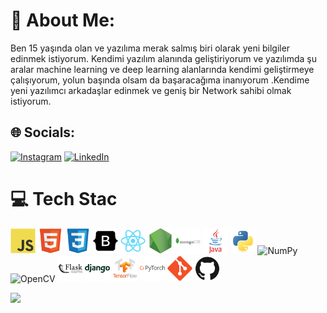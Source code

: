 # 💫 About Me:
Ben 15 yaşında olan ve yazılıma merak salmış biri olarak yeni bilgiler edinmek istiyorum. Kendimi yazılım alanında geliştiriyorum ve yazılımda şu aralar machine learning ve deep learning alanlarında kendimi geliştirmeye çalışıyorum, yolun başında olsam da başaracağıma inanıyorum .Kendime yeni yazılımcı arkadaşlar edinmek ve geniş bir Network sahibi olmak istiyorum.


## 🌐 Socials:
[![Instagram](https://img.shields.io/badge/Instagram-%23E4405F.svg?logo=Instagram&logoColor=white)](https://instagram.com/yusa_gulgor)
[![LinkedIn](https://img.shields.io/badge/LinkedIn-%230077B5.svg?logo=linkedin&logoColor=white)](https://linkedin.com/in/yüşa-mervan-gülgör-9685a323b/)
# 💻 Tech Stac
<code><img height="40" src="https://raw.githubusercontent.com/devicons/devicon/master/icons/javascript/javascript-original.svg" alt="JavaScript"></code> 
<code><img height="40" src="https://raw.githubusercontent.com/devicons/devicon/master/icons/html5/html5-original.svg" alt="HTML"></code> 
<code><img height="40" src="https://raw.githubusercontent.com/devicons/devicon/master/icons/css3/css3-original.svg" alt="CSS"></code> 
<code><img height="40" src="https://raw.githubusercontent.com/devicons/devicon/master/icons/bootstrap/bootstrap-plain.svg" alt="Bootstrap"></code> 
<code><img height="40" src="https://raw.githubusercontent.com/devicons/devicon/master/icons/react/react-original.svg" alt="React"></code>
<img src="https://github.com/github/explore/raw/main/topics/nodejs/nodejs.png" alt="Node.js" width="40" height="40"/> 
<img src="https://github.com/github/explore/raw/main/topics/mongodb/mongodb.png" alt="MongoDB" width="40" height="40"/> 
<img height="40" src="https://raw.githubusercontent.com/devicons/devicon/master/icons/java/java-original-wordmark.svg" alt="Java"> 
<img height="40" src="https://raw.githubusercontent.com/devicons/devicon/master/icons/python/python-original.svg" alt="Python">
<img align="center" src="https://github.com/numpy/numpy/blob/main/branding/logo/primary/numpylogo.svg" width="50" height="40" alt="NumPy"> 
<img align="center" src="https://github.com/opencv/opencv/blob/master/doc/opencv-logo2.png" width="50" height="40" alt="OpenCV"> 
<img src="https://github.com/github/explore/raw/main/topics/flask/flask.png" alt="Flask" width="40" height="40"/> 
<img src="https://github.com/github/explore/raw/main/topics/django/django.png" alt="Django" width="40" height="40"/> 
<img src="https://github.com/github/explore/raw/main/topics/tensorflow/tensorflow.png" alt="TensorFlow" width="40" height="40"/> 
<img src="https://github.com/github/explore/raw/main/topics/pytorch/pytorch.png" alt="PyTorch" width="40" height="40"/> 
<code><img height="40" src="https://raw.githubusercontent.com/devicons/devicon/master/icons/git/git-original.svg" alt="Git"></code> 
<code><img height="40" src="https://raw.githubusercontent.com/devicons/devicon/master/icons/github/github-original.svg" alt="GitHub"></code>

![](https://github-readme-stats.vercel.app/api/top-langs/?username=yusagulgor&theme=default&hide_border=true&include_all_commits=false&count_private=false&layout=compact)


